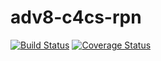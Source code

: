 # adv8-c4cs-rpn
[![Build Status](https://travis-ci.com/joegins/adv8-c4cs-rpn.svg?branch=master)](https://travis-ci.com/joegins/adv8-c4cs-rpn)
[![Coverage Status](https://coveralls.io/repos/github/joegins/adv8-c4cs-rpn/badge.svg?branch=master)](https://coveralls.io/github/joegins/adv8-c4cs-rpn?branch=master)
